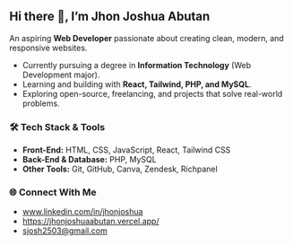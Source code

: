 ## Hi there 👋, I’m Jhon Joshua Abutan

An aspiring **Web Developer** passionate about creating clean, modern, and responsive websites.
- Currently pursuing a degree in **Information Technology** (Web Development major).
- Learning and building with **React, Tailwind, PHP, and MySQL**.
- Exploring open-source, freelancing, and projects that solve real-world problems.

### 🛠️ Tech Stack & Tools 

- **Front-End:** HTML, CSS, JavaScript, React, Tailwind CSS
- **Back-End & Database:** PHP, MySQL
- **Other Tools:** Git, GitHub, Canva, Zendesk, Richpanel
 
### 🌐 Connect With Me 
- www.linkedin.com/in/jhonjoshua
- https://jhonjoshuaabutan.vercel.app/
- sjosh2503@gmail.com
